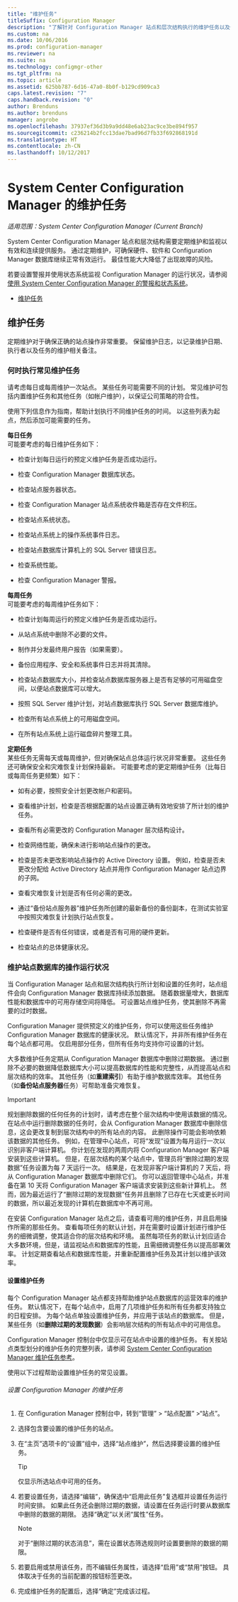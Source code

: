 ```yaml
---
title: "维护任务"
titleSuffix: Configuration Manager
description: "了解针对 Configuration Manager 站点和层次结构执行的维护任务以及何时执行它们。"
ms.custom: na
ms.date: 10/06/2016
ms.prod: configuration-manager
ms.reviewer: na
ms.suite: na
ms.technology: configmgr-other
ms.tgt_pltfrm: na
ms.topic: article
ms.assetid: 625bb787-6d16-47a0-8b0f-b129cd909ca3
caps.latest.revision: "7"
caps.handback.revision: "0"
author: Brenduns
ms.author: brenduns
manager: angrobe
ms.openlocfilehash: 37937ef36d3b9a9dd48e6ab23ac9ce3be894f957
ms.sourcegitcommit: c236214b2fcc13dae7bad96d7fb33f692868191d
ms.translationtype: HT
ms.contentlocale: zh-CN
ms.lasthandoff: 10/12/2017
---
```

# <a name="maintenance-tasks-for-system-center-configuration-manager"></a>System Center Configuration Manager 的维护任务

*适用范围：System Center Configuration Manager (Current Branch)*

System Center Configuration Manager 站点和层次结构需要定期维护和监视以有效和连续提供服务。 通过定期维护，可确保硬件、软件和 Configuration Manager 数据库继续正常有效运行。 最佳性能大大降低了出现故障的风险。  

 若要设置警报并使用状态系统监视 Configuration Manager 的运行状况，请参阅[使用 System Center Configuration Manager 的警报和状态系统](../../../core/servers/manage/use-alerts-and-the-status-system.md)。  

-   [维护任务](#bkmk_MTs)  

##  <a name="bkmk_MTs"></a>维护任务  
 定期维护对于确保正确的站点操作非常重要。 保留维护日志，以记录维护日期、执行者以及任务的维护相关备注。  

### <a name="when-to-do-common-maintenance-tasks"></a>何时执行常见维护任务  
 请考虑每日或每周维护一次站点。 某些任务可能需要不同的计划。 常见维护可包括内置维护任务和其他任务（如帐户维护），以保证公司策略的符合性。  

 使用下列信息作为指南，帮助计划执行不同维护任务的时间。 以这些列表为起点，然后添加可能需要的任务。  

**每日任务**   
可能要考虑的每日维护任务如下：  

-   检查计划每日运行的预定义维护任务是否成功运行。  

-   检查 Configuration Manager 数据库状态。  

-   检查站点服务器状态。  

-   检查 Configuration Manager 站点系统收件箱是否存在文件积压。  

-   检查站点系统状态。  

-   检查站点系统上的操作系统事件日志。  

-   检查站点数据库计算机上的 SQL Server 错误日志。  

-   检查系统性能。  

-   检查 Configuration Manager 警报。  

**每周任务**   
可能要考虑的每周维护任务如下：  

-   检查计划每周运行的预定义维护任务是否成功运行。  

-   从站点系统中删除不必要的文件。  

-   制作并分发最终用户报告（如果需要）。  

-   备份应用程序、安全和系统事件日志并将其清除。  

-   检查站点数据库大小，并检查站点数据库服务器上是否有足够的可用磁盘空间，以便站点数据库可以增大。  

-   按照 SQL Server 维护计划，对站点数据库执行 SQL Server 数据库维护。  

-   检查所有站点系统上的可用磁盘空间。  

-   在所有站点系统上运行磁盘碎片整理工具。  

**定期任务**   
某些任务无需每天或每周维护，但对确保站点总体运行状况非常重要。 这些任务还可确保安全和灾难恢复计划保持最新。 可能要考虑的更定期维护任务（比每日或每周任务更频繁）如下：  

-   如有必要，按照安全计划更改帐户和密码。  

-   查看维护计划，检查是否根据配置的站点设置正确有效地安排了所计划的维护任务。  

-   查看所有必需更改的 Configuration Manager 层次结构设计。  

-   检查网络性能，确保未进行影响站点操作的更改。  

-   检查是否未更改影响站点操作的 Active Directory 设置。 例如，检查是否未更改分配给 Active Directory 站点并用作 Configuration Manager 站点边界的子网。  

-   查看灾难恢复计划是否有任何必需的更改。  

-   通过“备份站点服务器”维护任务所创建的最新备份的备份副本，在测试实验室中按照灾难恢复计划执行站点恢复。

-   检查硬件是否有任何错误，或者是否有可用的硬件更新。  

-   检查站点的总体健康状况。  

###  <a name="BKMK_UseMTs"></a>维护站点数据库的操作运行状况  
 当 Configuration Manager 站点和层次结构执行所计划和设置的任务时，站点组件会向 Configuration Manager 数据库持续添加数据。 随着数据量增大，数据库性能和数据库中的可用存储空间将降低。 可设置站点维护任务，使其删除不再需要的过时数据。  

 Configuration Manager 提供预定义的维护任务，你可以使用这些任务维护 Configuration Manager 数据库的健康状况。 默认情况下，并非所有维护任务在每个站点都可用。 仅启用部分任务，但所有任务均支持你可设置的计划。  

 大多数维护任务定期从 Configuration Manager 数据库中删除过期数据。 通过删除不必要的数据降低数据库大小可以提高数据库的性能和完整性，从而提高站点和层次结构的效率。 其他任务（如**重建索引**）有助于维护数据库效率。 其他任务（如**备份站点服务器**任务）可帮助准备灾难恢复。  

> [!IMPORTANT]  
>  规划删除数据的任何任务的计划时，请考虑在整个层次结构中使用该数据的情况。 在站点中运行删除数据的任务时，会从 Configuration Manager 数据库中删除信息，这会更改复制到层次结构中的所有站点的内容。 此删除操作可能会影响依赖该数据的其他任务。 例如，在管理中心站点，可将“发现”设置为每月运行一次以识别非客户端计算机。 你计划在发现的两周内将 Configuration Manager 客户端安装到这些计算机。 但是，在层次结构的某个站点中，管理员将“删除过期的发现数据”任务设置为每 7 天运行一次。 结果是，在发现非客户端计算机的 7 天后，将从 Configuration Manager 数据库中删除它们。 你可以返回管理中心站点，并准备在第 10 天将 Configuration Manager 客户端请求安装到这些新计算机上。 然而，因为最近运行了“删除过期的发现数据”任务并且删除了已存在七天或更长时间的数据，所以最近发现的计算机在数据库中不再可用。  

在安装 Configuration Manager 站点之后，请查看可用的维护任务，并且启用操作所需的那些任务。 查看每项任务的默认计划，并在需要时设置计划进行维护任务的细微调整，使其适合你的层次结构和环境。 虽然每项任务的默认计划应适合大多数环境，但是，请监视站点和数据库的性能，且需细微调整任务以提高部署效率。 计划定期查看站点和数据库性能，并重新配置维护任务及其计划以维护该效率。  

#### <a name="set-up-maintenance-tasks"></a>设置维护任务  
 每个 Configuration Manager 站点都支持帮助维护站点数据库的运营效率的维护任务。 默认情况下，在每个站点中，启用了几项维护任务和所有任务都支持独立的日程安排。 为每个站点单独设置维护任务，并应用于该站点的数据库。 但是，某些任务（如**删除过期的发现数据**）会影响层次结构的所有站点中的可用信息。  

 Configuration Manager 控制台中仅显示可在站点中设置的维护任务。 有关按站点类型划分的维护任务的完整列表，请参阅 [System Center Configuration Manager 维护任务参考](../../../core/servers/manage/reference-for-maintenance-tasks.md)。  

 使用以下过程帮助设置维护任务的常见设置。  

###### <a name="to-set-up-maintenance-tasks-for-configuration-manager"></a>设置 Configuration Manager 的维护任务  

1.  在 Configuration Manager 控制台中，转到“管理” > “站点配置” >“站点”。  

2.  选择包含要设置的维护任务的站点。  

3.  在“主页”选项卡的“设置”组中，选择“站点维护”，然后选择要设置的维护任务。  

    > [!TIP]  
    >  仅显示所选站点中可用的任务。  

4.  若要设置任务，请选择“编辑”，确保选中“启用此任务”复选框并设置任务运行时间安排。 如果此任务还会删除过期的数据，请设置在任务运行时要从数据库中删除的数据的期限。 选择“确定”以关闭“属性”任务。  

    > [!NOTE]  
    >  对于“删除过期的状态消息”，需在设置状态筛选规则时设置要删除的数据的期限。  

5.  若要启用或禁用该任务，而不编辑任务属性，请选择“启用”或“禁用”按钮。 具体取决于任务的当前配置的按钮标签更改。  

6.  完成维护任务的配置后，选择“确定”完成该过程。
